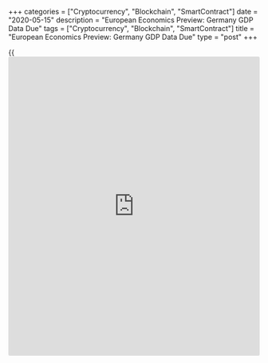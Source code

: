 +++
categories = ["Cryptocurrency", "Blockchain", "SmartContract"]
date = "2020-05-15"
description = "European Economics Preview: Germany GDP Data Due"
tags = ["Cryptocurrency", "Blockchain", "SmartContract"]
title = "European Economics Preview: Germany GDP Data Due"
type = "post"
+++

{{<iframe id="large-banner" src="https://www.bounty.group/#slide=13.0" width="100%" height="600" scrolling="no" style="border: 0px solid rgb(216, 221, 230); border-radius: 3px;">}}

Quarterly national accounts from Germany and euro area are due on
Friday, headlining a busy day for the European economic [news](https://www.letsplayfx.com/blog/forex-news-website/).

At 2.00 am ET, Destatis is slated to release Germany's producer prices
for April. Economists forecast producer prices to fall 1.8 percent
annually after easing 0.8 percent in March.

In the meantime, GDP figures are due from Denmark and Romania.

At 2.45 am ET, final consumer price data is due from France. Inflation
is seen at 0.4 percent in April versus 0.7 percent in March, as
initially estimated.

At 3.00 am ET, GDP figures are due from the Czech Republic, Slovakia and
Hungary. The Czech [economy][1] is forecast to shrink 3.5 percent
sequentially in the first quarter after rising 0.5 percent in the fourth
quarter.

At 4.00 am ET, flash GDP data from Germany and industrial orders from
Italy are due. Economists expect the German economy to contract 2.2
percent sequentially in the first quarter after staying flat a quarter
ago.

In the meantime, consumer prices and GDP figures are due from Poland.
The economy is expected to shrink 1.2 percent in the first quarter from
preceding three months.

At 5.00 am ET, Eurostat publishes euro area revised quarterly national
accounts and employment for the first quarter and foreign trade data for
March. According to initial estimate, the currency bloc had contracted
3.8 percent after falling 0.1 percent in the fourth quarter.

Also, final inflation figures are due from Italy. Inflation is seen
expected to remain flat in April as initially estimated.

For comments and feedback [contact](https://www.playgroundfx.com/contact/): editorial@rtt[news](https://www.letsplayfx.com/blog/forex-news-website/).com

[Economic News][1]

 **What parts of the world are seeing the best (and worst) economic
performances lately? Click[here][2] to check out our [Econ Scorecard][2]
and find out! See up-to-the-moment [ranking](https://www.playgroundfx.com/blog/crypto-exchange-ranking/)s for the best and worst
performers in [GDP][3], [unemployment rate][4], [inflation][5] and much
more.**

   1. www.rtt[news](https://www.letsplayfx.com/blog/forex-news-website/).com/Content/EconomicNews.aspx
   2. www.rtt[news](https://www.letsplayfx.com/blog/forex-news-website/).com/economic-scorecard/world-rank/retail-sales/highest-performance.aspx
   3. www.rtt[news](https://www.letsplayfx.com/blog/forex-news-website/).com/economic-scorecard/world-rank/GDP/highest-performance.aspx
   4. www.rtt[news](https://www.letsplayfx.com/blog/forex-news-website/).com/economic-scorecard/world-rank/unemployment-rate/lowest-performance.aspx
   5. www.rtt[news](https://www.letsplayfx.com/blog/forex-news-website/).com/economic-scorecard/world-rank/CPI/highest-performance.aspx